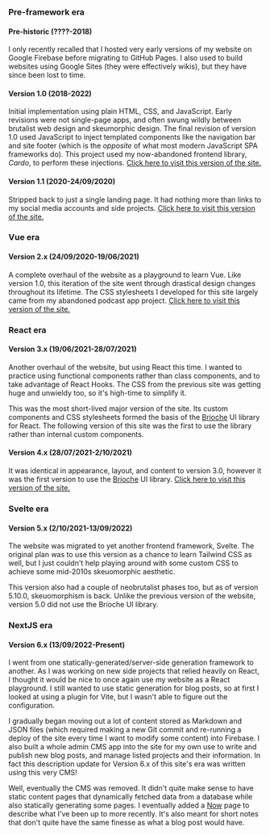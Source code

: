 ### Pre-framework era

#### Pre-historic (????-2018)

I only recently recalled that I hosted very early versions of my website on Google Firebase before migrating to GitHub Pages. I also used to build websites using Google Sites (they were effectively wikis), but they have since been lost to time.

#### Version 1.0 (2018-2022)

Initial implementation using plain HTML, CSS, and JavaScript. Early revisions were not single-page apps, and often swung wildly between brutalist web design and skeumorphic design. The final revision of version 1.0 used JavaScript to inject templated components like the navigation bar and site footer (which is the _opposite_ of what most modern JavaScript SPA frameworks do). This project used my now-abandoned frontend library, _Cardo_, to perform these injections. [Click here to visit this version of the site.](https://csiew.github.io/archive/index.html)

#### Version 1.1 (2020-24/09/2020)

Stripped back to just a single landing page. It had nothing more than links to my social media accounts and side projects. [Click here to visit this version of the site.](https://csiew.github.io/index.html)

### Vue era

#### Version 2.x (24/09/2020-19/06/2021)

A complete overhaul of the website as a playground to learn Vue. Like version 1.0, this iteration of the site went through drastical design changes throughout its lifetime. The CSS stylesheets I developed for this site largely came from my abandoned podcast app project. [Click here to visit this version of the site.](https://v2.clarencesiew.com)

### React era

#### Version 3.x (19/06/2021-28/07/2021)

Another overhaul of the website, but using React this time. I wanted to practice using functional components rather than class components, and to take advantage of React Hooks. The CSS from the previous site was getting huge and unwieldy too, so it's high-time to simplify it.

This was the most short-lived major version of the site. Its custom components and CSS stylesheets formed the basis of the [Brioche](https://github.com/csiew/brioche) UI library for React. The following version of this site was the first to use the library rather than internal custom components.

#### Version 4.x (28/07/2021-2/10/2021)

It was identical in appearance, layout, and content to version 3.0, however it was the first version to use the [Brioche](https://github.com/csiew/brioche) UI library. [Click here to visit this version of the site.](https://v4.clarencesiew.com)

### Svelte era

#### Version 5.x (2/10/2021-13/09/2022)

The website was migrated to yet another frontend framework, Svelte. The original plan was to use this version as a chance to learn Tailwind CSS as well, but I just couldn't help playing around with some custom CSS to achieve some mid-2010s skeuomorphic aesthetic.

This version also had a couple of neobrutalist phases too, but as of version 5.10.0, skeuomorphism is back. Unlike the previous version of the website, version 5.0 did not use the Brioche UI library.

### NextJS era

#### Version 6.x (13/09/2022-Present)

I went from one statically-generated/server-side generation framework to another. As I was working on new side projects that relied heavily on React, I thought it would be nice to once again use my website as a React playground. I still wanted to use static generation for blog posts, so at first I looked at using a plugin for Vite, but I wasn't able to figure out the configuration.

I gradually began moving out a lot of content stored as Markdown and JSON files (which required making a new Git commit and re-running a deploy of the site every time I want to modify some content) into Firebase. I also built a whole admin CMS app into the site for my own use to write and publish new blog posts, and manage listed projects and their information. In fact this description update for Version 6.x of this site's era was written using this very CMS!

Well, eventually the CMS was removed. It didn't quite make sense to have static content pages that dynamically fetched data from a database while also statically generating some pages. I eventually added a [Now](/now) page to describe what I've been up to more recently. It's also meant for short notes that don't quite have the same finesse as what a blog post would have.
